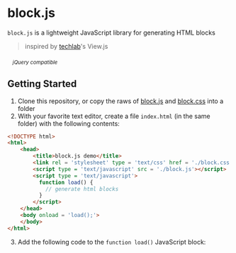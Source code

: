 # block.js
`block.js` is a lightweight JavaScript library for generating HTML blocks  
> inspired by [techlab](https://github.com/techlabeducation)'s View.js

&nbsp;&nbsp;&nbsp;<sub>*jQuery compatible*</sub>

## Getting Started
1. Clone this repository, or copy the raws of [block.js](https://cdn.rawgit.com/anuvgupta/block.js/master/block.js) and [block.css](https://cdn.rawgit.com/anuvgupta/block.js/master/block.css) into a folder
2. With your favorite text editor, create a file `index.html` (in the same folder) with the following contents:
```html
<!DOCTYPE html>
<html>
    <head>
        <title>block.js demo</title>
        <link rel = 'stylesheet' type = 'text/css' href = './block.css'>
        <script type = 'text/javascript' src = './block.js'></script>
        <script type = 'text/javascript'>
          function load() {
            // generate html blocks
          }
        </script>
    </head>
    <body onload = 'load();'>
    </body>
</html>
```
3. Add the following code to the `function load()` JavaScript block:
```javascript

```
